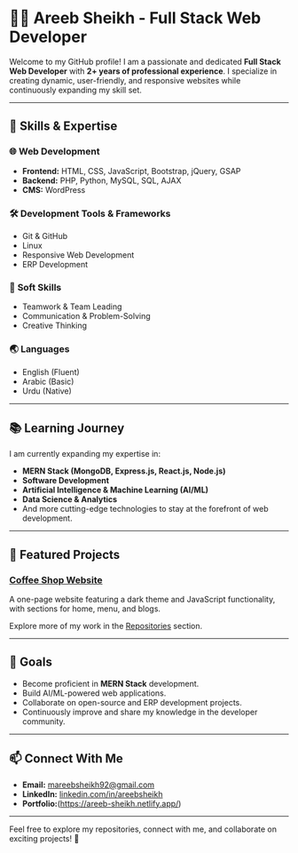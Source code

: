 # 👨‍💻 Areeb Sheikh - Full Stack Web Developer  

Welcome to my GitHub profile! I am a passionate and dedicated **Full Stack Web Developer** with **2+ years of professional experience**. I specialize in creating dynamic, user-friendly, and responsive websites while continuously expanding my skill set.

---

## 🌟 Skills & Expertise

### 🌐 **Web Development**
- **Frontend:** HTML, CSS, JavaScript, Bootstrap, jQuery, GSAP
- **Backend:** PHP, Python, MySQL, SQL, AJAX
- **CMS:** WordPress

### 🛠 **Development Tools & Frameworks**
- Git & GitHub  
- Linux  
- Responsive Web Development  
- ERP Development  

### 🔑 **Soft Skills**
- Teamwork & Team Leading  
- Communication & Problem-Solving  
- Creative Thinking  

### 🌏 **Languages**
- English (Fluent)  
- Arabic (Basic)  
- Urdu (Native)

---

## 📚 Learning Journey

I am currently expanding my expertise in:  
- **MERN Stack (MongoDB, Express.js, React.js, Node.js)**  
- **Software Development**  
- **Artificial Intelligence & Machine Learning (AI/ML)**  
- **Data Science & Analytics**  
- And more cutting-edge technologies to stay at the forefront of web development.

---

## 🚀 Featured Projects

### [Coffee Shop Website](https://github.com/sheikh92areeb/coffee-shop)  
A one-page website featuring a dark theme and JavaScript functionality, with sections for home, menu, and blogs.

Explore more of my work in the [Repositories](https://github.com/sheikh92areeb?tab=repositories) section.

---

## 🎯 Goals

- Become proficient in **MERN Stack** development.  
- Build AI/ML-powered web applications.  
- Collaborate on open-source and ERP development projects.  
- Continuously improve and share my knowledge in the developer community.

---

## 📫 Connect With Me  

- **Email:** [mareebsheikh92@gmail.com](mailto:mareebsheikh92@gmail.com)  
- **LinkedIn:** [linkedin.com/in/areebsheikh](https://www.linkedin.com/in/areeb-sheikh18/)
- **Portfolio:**(https://areeb-sheikh.netlify.app/)

---

Feel free to explore my repositories, connect with me, and collaborate on exciting projects! 🚀
